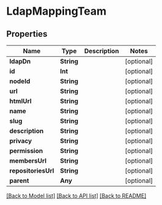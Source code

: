 # LdapMappingTeam

## Properties
Name | Type | Description | Notes
------------ | ------------- | ------------- | -------------
**ldapDn** | **String** |  | [optional] 
**id** | **Int** |  | [optional] 
**nodeId** | **String** |  | [optional] 
**url** | **String** |  | [optional] 
**htmlUrl** | **String** |  | [optional] 
**name** | **String** |  | [optional] 
**slug** | **String** |  | [optional] 
**description** | **String** |  | [optional] 
**privacy** | **String** |  | [optional] 
**permission** | **String** |  | [optional] 
**membersUrl** | **String** |  | [optional] 
**repositoriesUrl** | **String** |  | [optional] 
**parent** | **Any** |  | [optional] 

[[Back to Model list]](../README.md#documentation-for-models) [[Back to API list]](../README.md#documentation-for-api-endpoints) [[Back to README]](../README.md)


